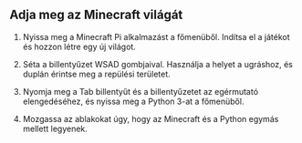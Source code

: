 ## Adja meg az Minecraft világát

1. Nyissa meg a Minecraft Pi alkalmazást a főmenüből. Indítsa el a játékot és hozzon létre egy új világot.

2. Séta a billentyűzet WSAD gombjaival. Használja a helyet a ugráshoz, és duplán érintse meg a repülési területet.

3. Nyomja meg a Tab billentyűt és a billentyűzetet az egérmutató elengedéséhez, és nyissa meg a Python 3-at a főmenüből.

4. Mozgassa az ablakokat úgy, hogy az Minecraft és a Python egymás mellett legyenek.